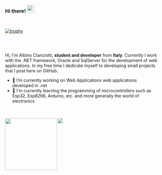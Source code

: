 ### Hi there! <img src="https://media.giphy.com/media/hvRJCLFzcasrR4ia7z/giphy.gif" width="25px">

<br>

[![trophy](https://github-profile-trophy.vercel.app/?username=albino98&theme=oldie&margin-w=15&margin-h=15&row=1&column=6)](https://github.com/ryo-ma/github-profile-trophy)

<br>
<br>

Hi, I'm Albino Cianciotti, **student and developer** from **Italy**. Currently I work with the .NET framework, Oracle and SqlServer for the development of web applications. In my free time I dedicate myself to developing small projects that I post here on GitHub.

- 🔭 I’m currently working on Web Applications web applications developed in .net
- 🌱 I'm currently learning the programming of microcontrollers such as Esp32, Esp8266, Arduino, etc. and more generally the world of electronics

<!--
- 💬 Ask me about Arduino
-->

<br>
<br>

<div>
  <img height="170" align="left" src="https://github-readme-stats.vercel.app/api?username=albino98&count_private=true&include_all_commits=true" />
  <img src="https://github-readme-stats.vercel.app/api/top-langs/?username=albino98&layout=langs_count=8" />
</div>
